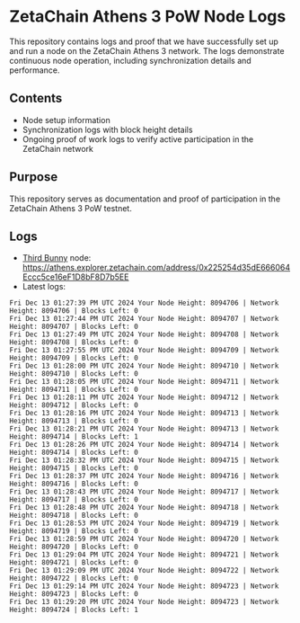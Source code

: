 # ZetaChain Athens 3 PoW Node Logs
This repository contains logs and proof that we have successfully set up and run a node on the ZetaChain Athens 3 network. The logs demonstrate continuous node operation, including synchronization details and performance.

## Contents
- Node setup information
- Synchronization logs with block height details
- Ongoing proof of work logs to verify active participation in the ZetaChain network

## Purpose
This repository serves as documentation and proof of participation in the ZetaChain Athens 3 PoW testnet.

## Logs

- [Third Bunny](https://thirdbunny.xyz/) node: https://athens.explorer.zetachain.com/address/0x225254d35dE666064Eccc5ce16eF1D8bF8D7b5EE
- Latest logs:
```
Fri Dec 13 01:27:39 PM UTC 2024 Your Node Height: 8094706 | Network Height: 8094706 | Blocks Left: 0
Fri Dec 13 01:27:44 PM UTC 2024 Your Node Height: 8094707 | Network Height: 8094707 | Blocks Left: 0
Fri Dec 13 01:27:49 PM UTC 2024 Your Node Height: 8094708 | Network Height: 8094708 | Blocks Left: 0
Fri Dec 13 01:27:55 PM UTC 2024 Your Node Height: 8094709 | Network Height: 8094709 | Blocks Left: 0
Fri Dec 13 01:28:00 PM UTC 2024 Your Node Height: 8094710 | Network Height: 8094710 | Blocks Left: 0
Fri Dec 13 01:28:05 PM UTC 2024 Your Node Height: 8094711 | Network Height: 8094711 | Blocks Left: 0
Fri Dec 13 01:28:11 PM UTC 2024 Your Node Height: 8094712 | Network Height: 8094712 | Blocks Left: 0
Fri Dec 13 01:28:16 PM UTC 2024 Your Node Height: 8094713 | Network Height: 8094713 | Blocks Left: 0
Fri Dec 13 01:28:21 PM UTC 2024 Your Node Height: 8094713 | Network Height: 8094714 | Blocks Left: 1
Fri Dec 13 01:28:26 PM UTC 2024 Your Node Height: 8094714 | Network Height: 8094714 | Blocks Left: 0
Fri Dec 13 01:28:32 PM UTC 2024 Your Node Height: 8094715 | Network Height: 8094715 | Blocks Left: 0
Fri Dec 13 01:28:37 PM UTC 2024 Your Node Height: 8094716 | Network Height: 8094716 | Blocks Left: 0
Fri Dec 13 01:28:43 PM UTC 2024 Your Node Height: 8094717 | Network Height: 8094717 | Blocks Left: 0
Fri Dec 13 01:28:48 PM UTC 2024 Your Node Height: 8094718 | Network Height: 8094718 | Blocks Left: 0
Fri Dec 13 01:28:53 PM UTC 2024 Your Node Height: 8094719 | Network Height: 8094719 | Blocks Left: 0
Fri Dec 13 01:28:59 PM UTC 2024 Your Node Height: 8094720 | Network Height: 8094720 | Blocks Left: 0
Fri Dec 13 01:29:04 PM UTC 2024 Your Node Height: 8094721 | Network Height: 8094721 | Blocks Left: 0
Fri Dec 13 01:29:09 PM UTC 2024 Your Node Height: 8094722 | Network Height: 8094722 | Blocks Left: 0
Fri Dec 13 01:29:14 PM UTC 2024 Your Node Height: 8094723 | Network Height: 8094723 | Blocks Left: 0
Fri Dec 13 01:29:20 PM UTC 2024 Your Node Height: 8094723 | Network Height: 8094724 | Blocks Left: 1
```
